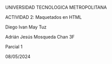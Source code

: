 UNIVERSIDAD TECNOLOGICA METROPOLITANA

ACTIVIDAD 2: Maquetados en HTML

Diego Ivan May Tuz

Adrián Jesús Mosqueda Chan
3F

Parcial 1

08/05/2024
